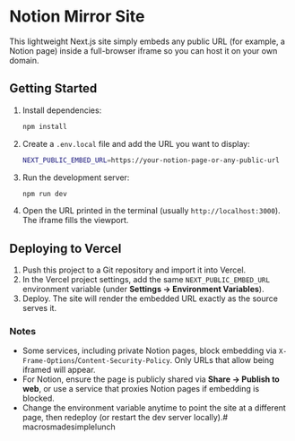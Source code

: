 ﻿# Notion Mirror Site

This lightweight Next.js site simply embeds any public URL (for example, a Notion page) inside a full-browser iframe so you can host it on your own domain.

## Getting Started

1. Install dependencies:
   ```bash
   npm install
   ```
2. Create a `.env.local` file and add the URL you want to display:
   ```bash
   NEXT_PUBLIC_EMBED_URL=https://your-notion-page-or-any-public-url
   ```
3. Run the development server:
   ```bash
   npm run dev
   ```
4. Open the URL printed in the terminal (usually `http://localhost:3000`). The iframe fills the viewport.

## Deploying to Vercel

1. Push this project to a Git repository and import it into Vercel.
2. In the Vercel project settings, add the same `NEXT_PUBLIC_EMBED_URL` environment variable (under **Settings → Environment Variables**).
3. Deploy. The site will render the embedded URL exactly as the source serves it.

### Notes

- Some services, including private Notion pages, block embedding via `X-Frame-Options`/`Content-Security-Policy`. Only URLs that allow being iframed will appear.
- For Notion, ensure the page is publicly shared via **Share → Publish to web**, or use a service that proxies Notion pages if embedding is blocked.
- Change the environment variable anytime to point the site at a different page, then redeploy (or restart the dev server locally).#   m a c r o s m a d e s i m p l e l u n c h  
 